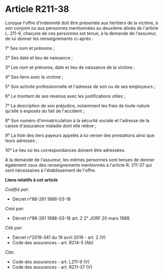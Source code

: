 # Article R211-38

Lorsque l'offre d'indemnité doit être présentée aux héritiers de la victime, à son conjoint ou aux personnes mentionnées au
deuxième alinéa de l'article L. 211-9, chacune de ces personnes est tenue, à la demande de l'assureur, de lui donner les
renseignements ci-après : 

1° Ses nom et prénoms ; 

2° Ses date et lieu de naissance ; 

3° Les nom et prénoms, date et lieu de naissance de la victime ; 

4° Ses liens avec la victime ; 

5° Son activité professionnelle et l'adresse de son ou de ses employeurs ; 

6° Le montant de ses revenus avec les justifications utiles ; 

7° La description de son préjudice, notamment les frais de toute nature qu'elle a exposés du fait de l'accident ; 

8° Son numéro d'immatriculation à la sécurité sociale et l'adresse de la caisse d'assurance maladie dont elle relève ; 

9° La liste des tiers payeurs appelés à lui verser des prestations ainsi que leurs adresses ; 

10° Le lieu où les correspondances doivent être adressées. 

A la demande de l'assureur, les mêmes personnes sont tenues de donner également ceux des renseignements mentionnés à
l'article R. 211-37 qui sont nécessaires à l'établissement de l'offre.

**Liens relatifs à cet article**

_Codifié par_:

  - Décret n°88-261 1988-03-18

_Créé par_:

  - Décret n°88-261 1988-03-18 art. 2 2° JORF 20 mars 1988

_Cité par_:

  - Décret n°2019-341 du 19 avril 2019 - art. 2 (V)
  - Code des assurances - art. R214-5 (Ab)

_Cite_:

  - Code des assurances - art. L211-9 (V)
  - Code des assurances - art. R211-37 (V)
